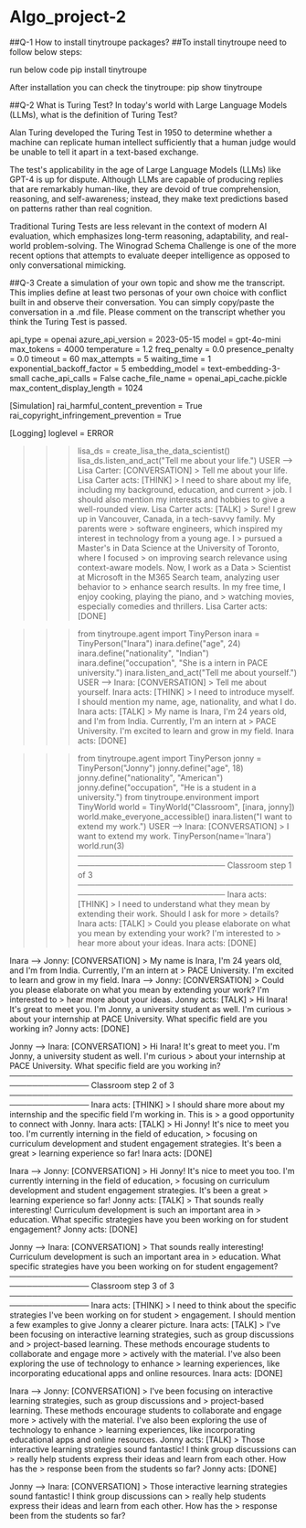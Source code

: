 # Algo_project-2

##Q-1 How to install tinytroupe packages?
##To install tinytroupe need to follow below steps:

run below code
pip install tinytroupe

After installation you can check the tinytroupe:
pip show tinytroupe


##Q-2 What is Turing Test? In today's world with Large Language Models (LLMs), what is the definition of Turing Test?

Alan Turing developed the Turing Test in 1950 to determine whether a machine can replicate human intellect sufficiently that a human judge would be unable to tell it apart in a text-based exchange.

The test's applicability in the age of Large Language Models (LLMs) like GPT-4 is up for dispute. Although LLMs are capable of producing replies that are remarkably human-like, they are devoid of true comprehension, reasoning, and self-awareness; instead, they make text predictions based on patterns rather than real cognition.

Traditional Turing Tests are less relevant in the context of modern AI evaluation, which emphasizes long-term reasoning, adaptability, and real-world problem-solving.  The Winograd Schema Challenge is one of the more recent options that attempts to evaluate deeper intelligence as opposed to only conversational mimicking.

##Q-3 Create a simulation of your own topic and show me the transcript. This implies define at least two personas of your own choice with conflict built in and observe their conversation. You can simply copy/paste the conversation in a .md file. Please comment on the transcript whether you think the Turing Test is passed.


api_type = openai
azure_api_version = 2023-05-15
model = gpt-4o-mini
max_tokens = 4000
temperature = 1.2
freq_penalty = 0.0
presence_penalty = 0.0
timeout = 60
max_attempts = 5
waiting_time = 1
exponential_backoff_factor = 5
embedding_model = text-embedding-3-small
cache_api_calls = False
cache_file_name = openai_api_cache.pickle
max_content_display_length = 1024

[Simulation]
rai_harmful_content_prevention = True
rai_copyright_infringement_prevention = True

[Logging]
loglevel = ERROR

>>> lisa_ds = create_lisa_the_data_scientist()
>>> lisa_ds.listen_and_act("Tell me about your life.")
USER --> Lisa Carter: [CONVERSATION] 
          > Tell me about your life.
Lisa Carter acts: [THINK] 
                 > I need to share about my life, including my background, education, and current
                 > job. I should also mention my interests and hobbies to give a well-rounded view.
Lisa Carter acts: [TALK] 
                 > Sure! I grew up in Vancouver, Canada, in a tech-savvy family. My parents were
                 > software engineers, which inspired my interest in technology from a young age. I
                 > pursued a Master's in Data Science at the University of Toronto, where I focused
                 > on improving search relevance using context-aware models. Now, I work as a Data
                 > Scientist at Microsoft in the M365 Search team, analyzing user behavior to
                 > enhance search results. In my free time, I enjoy cooking, playing the piano, and
                 > watching movies, especially comedies and thrillers.
Lisa Carter acts: [DONE] 

>>> from tinytroupe.agent import TinyPerson
>>> inara = TinyPerson("Inara")
>>> inara.define("age", 24)
>>> inara.define("nationality", "Indian")
>>> inara.define("occupation", "She is a intern in PACE  university.")
>>> inara.listen_and_act("Tell me about yourself.")
USER --> Inara: [CONVERSATION] 
          > Tell me about yourself.
Inara acts: [THINK] 
           > I need to introduce myself. I should mention my name, age, nationality, and what I do.
Inara acts: [TALK] 
           > My name is Inara, I'm 24 years old, and I'm from India. Currently, I'm an intern at
           > PACE University. I'm excited to learn and grow in my field.
Inara acts: [DONE] 

>>> from tinytroupe.agent import TinyPerson
>>> jonny = TinyPerson("Jonny")
>>> jonny.define("age", 18)
>>> jonny.define("nationality", "American")
>>> jonny.define("occupation", "He is a student in a university.")
>>> from tinytroupe.environment import TinyWorld
>>> world = TinyWorld("Classroom", [inara, jonny])
>>> world.make_everyone_accessible()
>>> inara.listen("I want to extend my work.")
USER --> Inara: [CONVERSATION] 
          > I want to extend my work.
TinyPerson(name='Inara')
>>> world.run(3)
──────────────────────────────────────────────────────────────── Classroom step 1 of 3 ────────────────────────────────────────────────────────────────
Inara acts: [THINK] 
           > I need to understand what they mean by extending their work. Should I ask for more
           > details?
Inara acts: [TALK] 
           > Could you please elaborate on what you mean by extending your work? I'm interested to
           > hear more about your ideas.
Inara acts: [DONE] 

Inara --> Jonny: [CONVERSATION] 
           > My name is Inara, I'm 24 years old, and I'm from India. Currently, I'm an intern at
           > PACE University. I'm excited to learn and grow in my field.
Inara --> Jonny: [CONVERSATION] 
           > Could you please elaborate on what you mean by extending your work? I'm interested to
           > hear more about your ideas.
Jonny acts: [TALK] 
           > Hi Inara! It's great to meet you. I'm Jonny, a university student as well. I'm curious
           > about your internship at PACE University. What specific field are you working in?
Jonny acts: [DONE] 

Jonny --> Inara: [CONVERSATION] 
           > Hi Inara! It's great to meet you. I'm Jonny, a university student as well. I'm curious
           > about your internship at PACE University. What specific field are you working in?
──────────────────────────────────────────────────────────────── Classroom step 2 of 3 ────────────────────────────────────────────────────────────────
Inara acts: [THINK] 
           > I should share more about my internship and the specific field I'm working in. This is
           > a good opportunity to connect with Jonny.
Inara acts: [TALK] 
           > Hi Jonny! It's nice to meet you too. I'm currently interning in the field of education,
           > focusing on curriculum development and student engagement strategies. It's been a great
           > learning experience so far!
Inara acts: [DONE] 

Inara --> Jonny: [CONVERSATION] 
           > Hi Jonny! It's nice to meet you too. I'm currently interning in the field of education,
           > focusing on curriculum development and student engagement strategies. It's been a great
           > learning experience so far!
Jonny acts: [TALK] 
           > That sounds really interesting! Curriculum development is such an important area in
           > education. What specific strategies have you been working on for student engagement?
Jonny acts: [DONE] 

Jonny --> Inara: [CONVERSATION] 
           > That sounds really interesting! Curriculum development is such an important area in
           > education. What specific strategies have you been working on for student engagement?
──────────────────────────────────────────────────────────────── Classroom step 3 of 3 ────────────────────────────────────────────────────────────────
Inara acts: [THINK] 
           > I need to think about the specific strategies I've been working on for student
           > engagement. I should mention a few examples to give Jonny a clearer picture.
Inara acts: [TALK] 
           > I've been focusing on interactive learning strategies, such as group discussions and
           > project-based learning. These methods encourage students to collaborate and engage more
           > actively with the material. I've also been exploring the use of technology to enhance
           > learning experiences, like incorporating educational apps and online resources.
Inara acts: [DONE] 

Inara --> Jonny: [CONVERSATION] 
           > I've been focusing on interactive learning strategies, such as group discussions and
           > project-based learning. These methods encourage students to collaborate and engage more
           > actively with the material. I've also been exploring the use of technology to enhance
           > learning experiences, like incorporating educational apps and online resources.
Jonny acts: [TALK] 
           > Those interactive learning strategies sound fantastic! I think group discussions can
           > really help students express their ideas and learn from each other. How has the
           > response been from the students so far?
Jonny acts: [DONE] 

Jonny --> Inara: [CONVERSATION] 
           > Those interactive learning strategies sound fantastic! I think group discussions can
           > really help students express their ideas and learn from each other. How has the
           > response been from the students so far?

